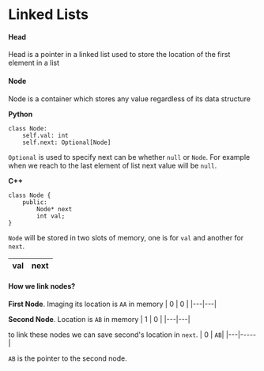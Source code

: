 # Linked Lists

#### Head
Head is a pointer in a linked list used to store the location of the first element in a list

#### Node
Node is a container which stores any value regardless of its data structure

**Python**
```
class Node:
    self.val: int
    self.next: Optional[Node]
```

`Optional` is used to specify next can be whether `null` or `Node`. For example when we reach to the last element of list next value will be `null`.

**C++**
```
class Node {
    public:
        Node* next
        int val;
}
```

`Node` will be stored in two slots of memory, one is for `val` and another for `next`.

| val | next |
|-----|------|

#### How we link nodes?

**First Node**. Imaging its location is `AA` in memory
| 0 | 0 |
|---|---| 

**Second Node**. Location is `AB` in memory
| 1 | 0 |
|---|---|

to link these nodes we can save second's location in `next`.
| 0 | `AB`|
|---|-----|

`AB` is the pointer to the second node.